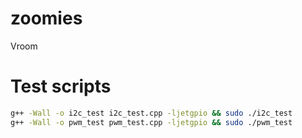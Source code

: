 # zoomies
Vroom


# Test scripts
```bash
g++ -Wall -o i2c_test i2c_test.cpp -ljetgpio && sudo ./i2c_test
g++ -Wall -o pwm_test pwm_test.cpp -ljetgpio && sudo ./pwm_test
```
